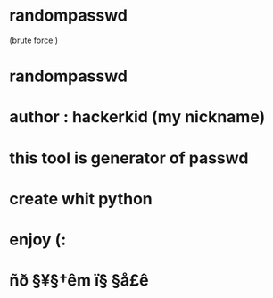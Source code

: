 # randompasswd
(brute force )
# randompasswd
# author : hackerkid (my nickname)

# this tool is generator of passwd
# create whit python
# enjoy (:
# ñð §¥§†êm ï§ §å£ê
